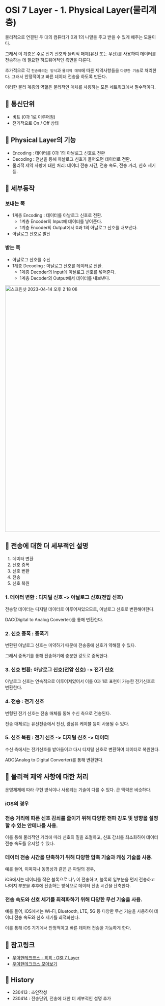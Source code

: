 # OSI 7 Layer - 1. Physical Layer(물리계층)

물리적으로 연결된 두 대의 컴퓨터가 0과 1의 나열을 주고 받을 수 있게 해주는 모듈이다.

그래서 이 계층은 주로 전기 신호와 물리적 매체(유선 또는 무선)를 사용하여 데이터를 전송하는 데 필요한 하드웨어적인 측면을 다룬다.

추가적으로 각 `전송하려는 방식`과 `물리적 매체`에 따른 제약사항들을 `다양한 기술`로 처리한다. 그래서 안정적이고 빠른 데이터 전송을 하도록 만든다.

이러한 물리 계층의 역할은 물리적인 매체를 사용하는 모든 네트워크에서 필수적이다.


## 📌 통신단위
- 비트 (0과 1로 이루어짐)
- 전기적으로 On / Off 상태


## 📌 Physical Layer의 기능

- Encoding : 데이터를 0과 1의 아날로그 신호로 전환
- Decoding : 전선을 통해 아날로그 신호가 들어오면 데이터로 전환.
- 물리적 제약 사항에 대한 처리: 데이터 전송 시간, 전송 속도, 전송 거리, 신호 세기 등.


## 📌 세부동작
### 보내는 쪽
- 1계층 Encoding : 데이터를 아날로그 신호로 전환.
    - 1계층 Encoder의 Input에 데이터를 넣어준다.
    - 1계층 Encoder의 Output에서 0과 1의 아날로그 신호를 내보낸다.
- 아날로그 신호로 발신

### 받는 쪽
- 아날로그 신호를 수신
- 1계층 Decoding : 아날로그 신호를 데이터로 전환.
    - 1계층 Decoder의 Input에 아날로그 신호를 넣어준다.
    - 1계층 Decoder의 Output에서 데이터를 내보낸다.

<img width="800" alt="스크린샷 2023-04-14 오후 2 18 08" src="https://user-images.githubusercontent.com/76529148/231948056-ffe4d0cb-a5b9-4d46-9aca-96b3005605b5.png">



## 📌 전송에 대한 더 세부적인 설명

1. 데이터 변환
2. 신호 증폭
3. 신호 변환
4. 전송
5. 신호 복원

### 1. 데이터 변환 : 디지털 신호 -> 아날로그 신호(전압 신호)
전송할 데이터는 디지털 데이터로 이루어져있으므로, 아날로그 신호로 변환해야한다. 

DAC(Digital to Analog Converter)를 통해 변환한다. 

### 2. 신호 증폭 : 증폭기
변환된 아날로그 신호는 미약하기 때문에 전송중에 신호가 약해질 수 있다.

그래서 증폭기를 통해 전송하기에 충분한 강도로 증폭한다. 

### 3. 신호 변환: 아날로그 신호(전압 신호) -> 전기 신호

아날로그 신호는 연속적으로 이루어져있어서 이를 0과 1로 표현이 가능한 전기신호로 변환한다.

### 4. 전송 : 전기 신호
변형된 전기 신호는 전송 매체를 동해 수신 측으로 전송된다.

전송 매체로는 유선전송에서 전선, 광섬유 케이블 등이 사용될 수 있다.

### 5. 신호 복원 : 전기 신호 -> 디지털 신호 -> 데이터
수신 측에서는 전기신호를 받아들이고 다시 디지털 신호로 변환하여 데이터로 복원한다.

ADC(Analog to Digital Converter)를 통해 변환한다.


## 📌 물리적 제약 사항에 대한 처리
운영체제에 따라 구현 방식이나 사용되는 기술이 다를 수 있다. 큰 맥락은 비슷하다.

### iOS의 경우

### 전송 거리에 따른 신호 감쇠를 줄이기 위해 다양한 전파 강도 및 방향을 설정할 수 있는 안테나를 사용.
 이를 통해 물리적인 거리에 따라 신호의 질을 조절하고, 신호 감쇠를 최소화하여 데이터 전송 속도를 유지할 수 있다.

### 데이터 전송 시간을 단축하기 위해 다양한 압축 기술과 캐싱 기술을 사용.
예를 들어, 이미지나 동영상과 같은 큰 파일의 경우,

iOS에서는 데이터를 작은 블록으로 나누어 전송하고, 블록의 일부분을 먼저 전송하고 나머지 부분을 추후에 전송하는 방식으로 데이터 전송 시간을 단축한다.

### 전송 속도와 신호 세기를 최적화하기 위해 다양한 무선 기술을 사용.

예를 들어, iOS에서는 Wi-Fi, Bluetooth, LTE, 5G 등 다양한 무선 기술을 사용하여 데이터 전송 속도와 신호 세기를 최적화한다.

이를 통해 iOS 기기에서 안정적이고 빠른 데이터 전송을 가능하게 한다.


## 📌 참고링크
- [우아한테크코스 - 히히 : OSI 7 Layer](https://www.youtube.com/watch?v=1pfTxp25MA8)
- [우아한테크코스 모아보기](https://github.com/365kim/techotalk)


## 📌 History
- 230413 : 초안작성
- 230414 : 전송단위, 전송에 대한 더 세부적인 설명 추가

